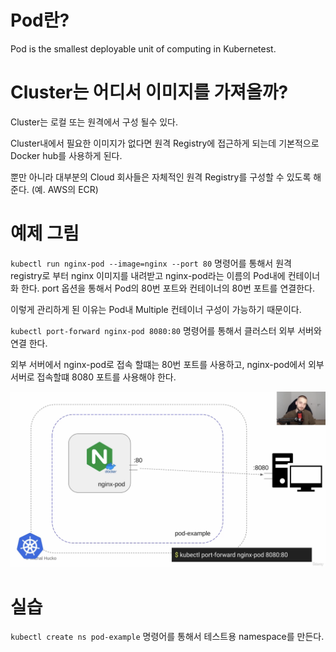 # Pod란?

Pod is the smallest deployable unit of computing in Kubernetest.

# Cluster는 어디서 이미지를 가져올까?

Cluster는 로컬 또는 원격에서 구성 될수 있다.

Cluster내에서 필요한 이미지가 없다면 원격 Registry에 접근하게 되는데 기본적으로 Docker hub를 사용하게 된다. 

뿐만 아니라 대부분의 Cloud 회사들은 자체적인 원격 Registry를 구성할 수 있도록 해준다. (예. AWS의 ECR)


# 예제 그림

`kubectl run nginx-pod --image=nginx --port 80` 명령어를 통해서 원격 registry로 부터 nginx 이미지를 내려받고 nginx-pod라는 이름의 Pod내에 컨테이너화 한다. port 옵션을 통해서 Pod의 80번 포트와 컨테이너의 80번 포트를 연결한다.

이렇게 관리하게 된 이유는 Pod내 Multiple 컨테이너 구성이 가능하기 때문이다.

`kubectl port-forward nginx-pod 8080:80` 명령어를 통해서 클러스터 외부 서버와 연결 한다.

외부 서버에서 nginx-pod로 접속 할떄는 80번 포트를 사용하고, nginx-pod에서 외부서버로 접속할떄 8080 포트를 사용해야 한다.

![](./image.png)

# 실습

`kubectl create ns pod-example` 명령어를 통해서 테스트용 namespace를 만든다.